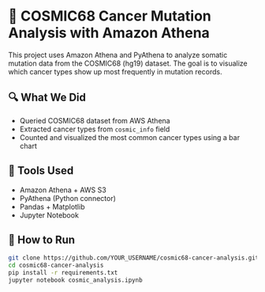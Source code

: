 # 🧬 COSMIC68 Cancer Mutation Analysis with Amazon Athena

This project uses Amazon Athena and PyAthena to analyze somatic mutation data from the COSMIC68 (hg19) dataset. The goal is to visualize which cancer types show up most frequently in mutation records.

## 🔍 What We Did
- Queried COSMIC68 dataset from AWS Athena
- Extracted cancer types from `cosmic_info` field
- Counted and visualized the most common cancer types using a bar chart

## 🧰 Tools Used
- Amazon Athena + AWS S3
- PyAthena (Python connector)
- Pandas + Matplotlib
- Jupyter Notebook

## 🚀 How to Run

```bash
git clone https://github.com/YOUR_USERNAME/cosmic68-cancer-analysis.git
cd cosmic68-cancer-analysis
pip install -r requirements.txt
jupyter notebook cosmic_analysis.ipynb
